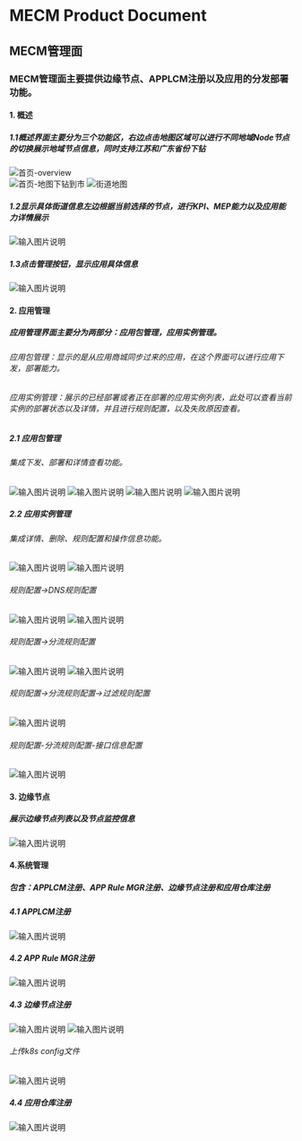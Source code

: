 MECM Product Document
=====================


## MECM管理面
### MECM管理面主要提供边缘节点、APPLCM注册以及应用的分发部署功能。  

#### 1. 概述  
##### 1.1概述界面主要分为三个功能区，右边点击地图区域可以进行不同地域Node节点的切换展示地域节点信息，同时支持江苏和广东省份下钻  
![首页-overview](https://images.gitee.com/uploads/images/2020/1226/142007_7994b117_7625361.png)  
![首页-地图下钻到市](https://images.gitee.com/uploads/images/2020/1226/142044_7574ce1b_7625361.png "屏幕截图.png") 
![街道地图](https://images.gitee.com/uploads/images/2020/1226/142208_2c659e39_7625361.png "屏幕截图.png")<br>
##### 1.2显示具体街道信息左边根据当前选择的节点，进行KPI、MEP能力以及应用能力详情展示  
![输入图片说明](https://images.gitee.com/uploads/images/2020/1226/142301_beff3647_7625361.png "屏幕截图.png") 
##### 1.3点击管理按钮，显示应用具体信息 
![输入图片说明](https://images.gitee.com/uploads/images/2020/1226/142320_1bfa5e5f_7625361.png "屏幕截图.png") 
#### 2. 应用管理  
##### 应用管理界面主要分为两部分：应用包管理，应用实例管理。  
###### 应用包管理：显示的是从应用商城同步过来的应用，在这个界面可以进行应用下发，部署能力。 
###### 应用实例管理：展示的已经部署或者正在部署的应用实例列表，此处可以查看当前实例的部署状态以及详情，并且进行规则配置，以及失败原因查看。  
##### 2.1 应用包管理 
###### 集成下发、部署和详情查看功能。  
![输入图片说明](https://images.gitee.com/uploads/images/2020/1226/143045_71c05602_7625361.png "屏幕截图.png")
![输入图片说明](https://images.gitee.com/uploads/images/2020/1226/143113_f6cfee45_7625361.png "屏幕截图.png")
![输入图片说明](https://images.gitee.com/uploads/images/2020/1226/145009_6bd32c65_7625361.png "屏幕截图.png")
![输入图片说明](https://images.gitee.com/uploads/images/2020/1226/145025_3c520ce1_7625361.png "屏幕截图.png")
##### 2.2 应用实例管理 
###### 集成详情、删除、规则配置和操作信息功能。
![输入图片说明](https://images.gitee.com/uploads/images/2020/1226/145049_1872bbf7_7625361.png "屏幕截图.png")
![输入图片说明](https://images.gitee.com/uploads/images/2020/1226/145149_cde11690_7625361.png "屏幕截图.png")
###### 规则配置->DNS规则配置 
![输入图片说明](https://images.gitee.com/uploads/images/2020/1226/145226_9c4453fc_7625361.png "屏幕截图.png")
![输入图片说明](https://images.gitee.com/uploads/images/2020/1226/145258_0349b939_7625361.png "屏幕截图.png")
###### 规则配置->分流规则配置
![输入图片说明](https://images.gitee.com/uploads/images/2020/1226/145313_1fa40729_7625361.png "屏幕截图.png")
![输入图片说明](https://images.gitee.com/uploads/images/2020/1226/145329_53255c08_7625361.png "屏幕截图.png")
###### 规则配置->分流规则配置->过滤规则配置 
![输入图片说明](https://images.gitee.com/uploads/images/2020/1226/145344_cd8d1dea_7625361.png "屏幕截图.png")
###### 规则配置-分流规则配置-接口信息配置 
![输入图片说明](https://images.gitee.com/uploads/images/2020/1226/145438_a753b694_7625361.png "屏幕截图.png")
#### 3. 边缘节点  
##### 展示边缘节点列表以及节点监控信息 
![输入图片说明](https://images.gitee.com/uploads/images/2020/1226/145533_a4ba8487_7625361.png "屏幕截图.png")
#### 4.系统管理
##### 包含：APPLCM注册、APP Rule MGR注册、边缘节点注册和应用仓库注册
##### 4.1 APPLCM注册
![输入图片说明](https://images.gitee.com/uploads/images/2020/1226/150449_a2f3edb9_7625361.png "屏幕截图.png") 
##### 4.2 APP Rule MGR注册
![输入图片说明](https://images.gitee.com/uploads/images/2020/1226/150512_8d96e99b_7625361.png "屏幕截图.png") 
##### 4.3 边缘节点注册
![输入图片说明](https://images.gitee.com/uploads/images/2020/1226/150542_65f9325a_7625361.png "屏幕截图.png")
![输入图片说明](https://images.gitee.com/uploads/images/2020/1226/150556_e75c2d7c_7625361.png "屏幕截图.png")
###### 上传k8s config文件
![输入图片说明](https://images.gitee.com/uploads/images/2020/1226/150617_51890e07_7625361.png "屏幕截图.png")
##### 4.4 应用仓库注册
![输入图片说明](https://images.gitee.com/uploads/images/2020/1226/150644_064dccb6_7625361.png "屏幕截图.png")